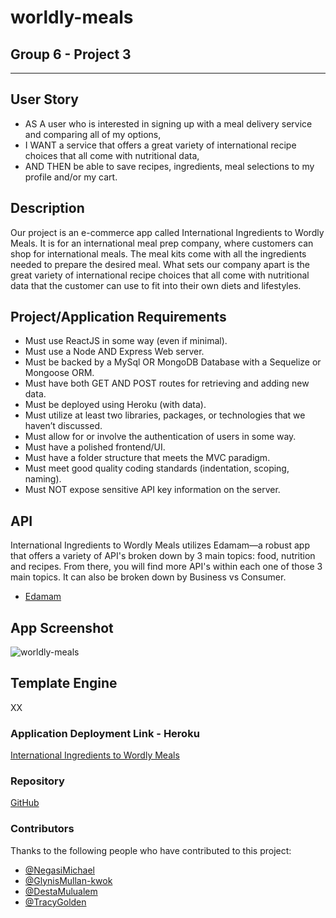 # worldly-meals

## Group 6 - Project 3

***

## User Story

* AS A user who is interested in signing up with a meal delivery service and comparing all of my options,
* I WANT a service that offers a great variety of international recipe choices that all come with nutritional data,
* AND THEN be able to save recipes, ingredients, meal selections to my profile and/or my cart.

## Description

Our project is an e-commerce app called International Ingredients to Wordly Meals. It is for an international meal prep company, where customers can shop for international meals. The meal kits come with all the ingredients needed to prepare the desired meal. What sets our company apart is the great variety of international recipe choices that all come with nutritional data that the customer can use to fit into their own diets and lifestyles.

## Project/Application Requirements

* Must use ReactJS in some way (even if minimal).
* Must use a Node AND Express Web server.
* Must be backed by a MySql OR MongoDB Database with a Sequelize or Mongoose ORM.
* Must have both GET AND POST routes for retrieving and adding new data.
* Must be deployed using Heroku (with data).
* Must utilize at least two libraries, packages, or technologies that we haven’t discussed.
* Must allow for or involve the authentication of users in some way. 
* Must have a polished frontend/UI.
* Must have a folder structure that meets the MVC paradigm.
* Must meet good quality coding standards (indentation, scoping, naming).
* Must NOT expose sensitive API key information on the server.

## API

International Ingredients to Wordly Meals utilizes Edamam&#8212;a robust app that offers a variety of API's broken down by 3 main topics: food, nutrition and recipes. From there, you will find more API's within each one of those 3 main topics. It can also be broken down by Business vs Consumer.

* [Edamam](https://www.edamam.com/)

## App Screenshot

![worldly-meals](./public/Images/worldly-meals.gif)

## Template Engine

XX
<!-- The application framework for this site is by [Handlebars](https://handlebarsjs.com/) -->

### Application Deployment Link - Heroku

[International Ingredients to Wordly Meals](https://XX)

### Repository

[GitHub](https://github.com/glynismullankwok/worldly-meals)

### Contributors

Thanks to the following people who have contributed to this project:

* [@NegasiMichael](https://github.com/negasimichael)
* [@GlynisMullan-kwok](https://github.com/glynismullankwok)
* [@DestaMulualem](https://github.com/destish21)
* [@TracyGolden](https://github.com/tracy80s2003)


### 